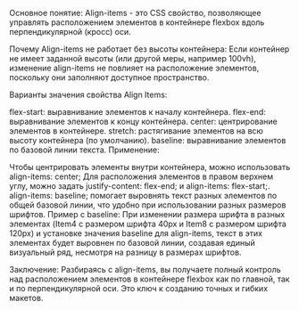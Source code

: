 Основное понятие: Align-items - это CSS свойство, позволяющее управлять расположением элементов в контейнере flexbox вдоль перпендикулярной (кросс) оси.

Почему Align-items не работает без высоты контейнера: Если контейнер не имеет заданной высоты (или другой меры, например 100vh), изменение align-items не повлияет на расположение элементов, поскольку они заполняют доступное пространство.

Варианты значения свойства Align Items:

flex-start: выравнивание элементов к началу контейнера.
flex-end: выравнивание элементов к концу контейнера.
center: центрирование элементов в контейнере.
stretch: растягивание элементов на всю высоту контейнера (по умолчанию).
baseline: выравнивание элементов по базовой линии текста.
Применение:

Чтобы центрировать элементы внутри контейнера, можно использовать align-items: center;
Для расположения элементов в правом верхнем углу, можно задать justify-content: flex-end; и align-items: flex-start;.
align-items: baseline; помогает выровнять текст разных элементов по общей базовой линии, что удобно при использовании разных размеров шрифтов.
Пример с baseline:
При изменении размера шрифта в разных элементах (Item4 с размером шрифта 40px и Item8 с размером шрифта 120px) и установке значения baseline для align-items, текст в этих элементах будет выровнен по базовой линии, создавая единый визуальный ряд, несмотря на разницу в размерах шрифтов.

Заключение: Разбираясь с align-items, вы получаете полный контроль над расположением элементов в контейнере flexbox как по главной, так и по перпендикулярной оси. Это ключ к созданию точных и гибких макетов.